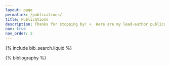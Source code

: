 ```yaml
---
layout: page
permalink: /publications/
title: Publications
description: Thanks for stopping by! ☀️  Here are my lead-author publications — hope you enjoy exploring them! Have a nice day ~~~~
nav: true
nav_order: 2
---
```


<!-- _pages/publications.md -->

<!-- Bibsearch Feature -->

{% include bib_search.liquid %}

<div class="publications">

{% bibliography %}

</div>
